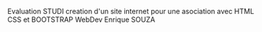 Evaluation STUDI creation d'un site internet pour une asociation avec HTML CSS et BOOTSTRAP
WebDev Enrique SOUZA